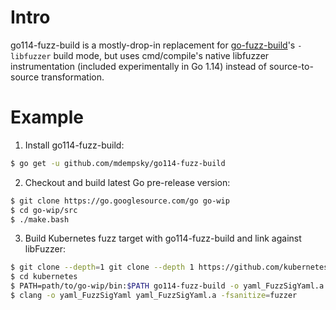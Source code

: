 # Intro

go114-fuzz-build is a mostly-drop-in replacement for
[go-fuzz-build](github.com/dvyukov/go-fuzz-build)'s `-libfuzzer` build mode, but uses
cmd/compile's native libfuzzer instrumentation (included
experimentally in Go 1.14) instead of source-to-source transformation.

# Example

1. Install go114-fuzz-build:

``` sh
$ go get -u github.com/mdempsky/go114-fuzz-build
```

2. Checkout and build latest Go pre-release version:

``` sh
$ git clone https://go.googlesource.com/go go-wip
$ cd go-wip/src
$ ./make.bash
```
3. Build Kubernetes fuzz target with go114-fuzz-build and link against libFuzzer:

``` sh
$ git clone --depth=1 git clone --depth 1 https://github.com/kubernetes/kubernetes.git
$ cd kubernetes
$ PATH=path/to/go-wip/bin:$PATH go114-fuzz-build -o yaml_FuzzSigYaml.a -func FuzzSigYaml ./test/fuzz/yaml
$ clang -o yaml_FuzzSigYaml yaml_FuzzSigYaml.a -fsanitize=fuzzer
```

